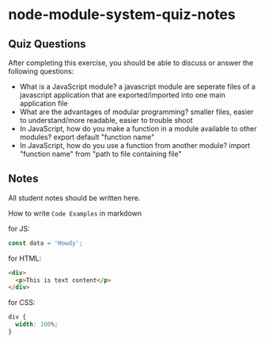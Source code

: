 # node-module-system-quiz-notes

## Quiz Questions

After completing this exercise, you should be able to discuss or answer the following questions:

- What is a JavaScript module?
  a javascript module are seperate files of a javascript application that are exported/imported into one main application file
- What are the advantages of modular programming?
  smaller files, easier to understand/more readable, easier to trouble shoot
- In JavaScript, how do you make a function in a module available to other modules?
  export default "function name"
- In JavaScript, how do you use a function from another module?
  import "function name" from "path to file containing file"

## Notes

All student notes should be written here.

How to write `Code Examples` in markdown

for JS:

```javascript
const data = 'Howdy';
```

for HTML:

```html
<div>
  <p>This is text content</p>
</div>
```

for CSS:

```css
div {
  width: 100%;
}
```
